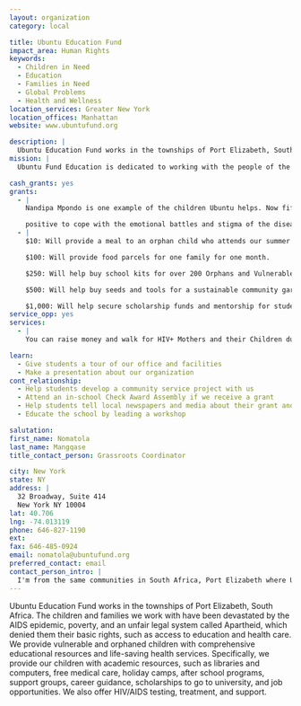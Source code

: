 ```yaml
---
layout: organization
category: local

title: Ubuntu Education Fund
impact_area: Human Rights
keywords: 
  - Children in Need
  - Education
  - Families in Need
  - Global Problems
  - Health and Wellness
location_services: Greater New York
location_offices: Manhattan
website: www.ubuntufund.org

description: |
  Ubuntu Education Fund works in the townships of Port Elizabeth, South Africa. The children and families we work with have been devastated by the AIDS epidemic, poverty, and an unfair legal system called Apartheid, which denied them their basic rights, such as access to education and health care.  We provide vulnerable and orphaned children with comprehensive educational resources and life-saving health services. Specifically, we provide our children with academic resources, such as libraries and computers, free medical care, holiday camps, after school programs, support groups, career guidance, scholarships to go to university, and job opportunities. We also offer HIV/AIDS testing, treatment, and support.
mission: |
  Ubuntu Fund Education is dedicated to working with the people of the Eastern Cape Province to develop quality education and healthy communities in the new South Africa.

cash_grants: yes
grants: 
  - |
    Nandipa Mpondo is one example of the children Ubuntu helps. Now fifteen, Nandipa was abandoned by her parents when she was a baby. Two years ago, she learned that she was HIV-positive and her teacher enrolled her in Ubuntu’s Care and Support program.  At Ubuntu, Nandipa met Sis Dumsi, a counselor who encouraged her and taught her how to use her medication to stay healthy. Nandipa also joined an Ubuntu support group run by one of her classmates and recognized that being HIV-positive did not mean she could not live a full and happy life. She has become a community leader, helping her friends who are also HIV-

    positive to cope with the emotional battles and stigma of the disease. Today, Nandipa knows she is a strong person with a bright future, “I feel powerful and know that I can help myself and someone else.”
  - |
    $10: Will provide a meal to an orphan child who attends our summer camp.

    $100: Will provide food parcels for one family for one month.

    $250: Will help buy school kits for over 200 Orphans and Vulnerable Children in our programs (includes school uniform, school fees, stationery etc).

    $500: Will help buy seeds and tools for a sustainable community garden which will feed 1,750 children with nutritious school lunches during the year

    $1,000: Will help secure scholarship funds and mentorship for students ready to attend college.
service_opp: yes
services: 
  - |
    You can raise money and walk for HIV+ Mothers and their Children during AIDS Walk on May 19, 2013.

learn: 
  - Give students a tour of our office and facilities
  - Make a presentation about our organization
cont_relationship: 
  - Help students develop a community service project with us
  - Attend an in-school Check Award Assembly if we receive a grant
  - Help students tell local newspapers and media about their grant and/or project with us
  - Educate the school by leading a workshop

salutation: 
first_name: Nomatola
last_name: Mangqase
title_contact_person: Grassroots Coordinator

city: New York
state: NY
address: |
  32 Broadway, Suite 414  
  New York NY 10004
lat: 40.706
lng: -74.013119
phone: 646-827-1190
ext: 
fax: 646-485-0924
email: nomatola@ubuntufund.org
preferred_contact: email
contact_person_intro: |
  I'm from the same communities in South Africa, Port Elizabeth where Ubuntu works. I know first-hand what it's like to go to school with no resources(books etc) and the devasting impact that HIV/AIDS and poverty are having in my community. I have lost many friends and family members from HIV/AIDS and want to make sure that the same thing does not happen to children growing up in Port Elizabeth today.
---
```

Ubuntu Education Fund works in the townships of Port Elizabeth, South Africa. The children and families we work with have been devastated by the AIDS epidemic, poverty, and an unfair legal system called Apartheid, which denied them their basic rights, such as access to education and health care.  We provide vulnerable and orphaned children with comprehensive educational resources and life-saving health services. Specifically, we provide our children with academic resources, such as libraries and computers, free medical care, holiday camps, after school programs, support groups, career guidance, scholarships to go to university, and job opportunities. We also offer HIV/AIDS testing, treatment, and support.